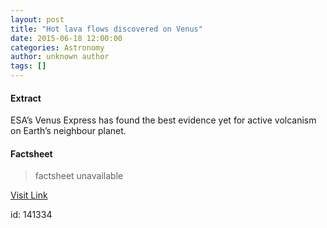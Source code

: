 ```yaml
---
layout: post
title: "Hot lava flows discovered on Venus"
date: 2015-06-18 12:00:00
categories: Astronomy
author: unknown author
tags: []
---
```



#### Extract
>
								
		
ESA’s Venus Express has found the best evidence yet for active volcanism on Earth’s neighbour planet.

	

#### Factsheet
>factsheet unavailable

[Visit Link](http://www.esa.int/Our_Activities/Space_Science/Venus_Express/Hot_lava_flows_discovered_on_Venus)

id:  141334
